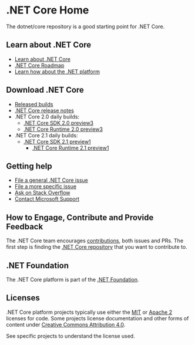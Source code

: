﻿# .NET Core Home

The dotnet/core repository is a good starting point for .NET Core. 

## Learn about .NET Core 

* [Learn about .NET Core](https://docs.microsoft.com/dotnet/core)
* [.NET Core Roadmap](https://github.com/dotnet/core/blob/master/roadmap.md)
* [Learn how about the .NET platform](https://docs.microsoft.com/dotnet/standard/)

## Download .NET Core

* [Released builds](https://github.com/dotnet/core/blob/master/release-notes/download-archive.md)
* [.NET Core release notes](https://github.com/dotnet/core/blob/master/release-notes/README.md)
* .NET Core 2.0 daily builds: 
  * [.NET Core SDK 2.0 preview3](https://github.com/dotnet/cli/blob/release/2.0.0/README.md#installers-and-binaries)
  * [.NET Core Runtime 2.0 preview3](https://github.com/dotnet/core-setup/blob/release/2.0.0/README.md#officially-released-builds)
* .NET Core 2.1 daily builds:
  * [.NET Core SDK 2.1 preview1](https://github.com/dotnet/cli/blob/master/README.md#installers-and-binaries)
    * [.NET Core Runtime 2.1 preview1](https://github.com/dotnet/core-setup/blob/master/README.md#daily-builds)

## Getting help

* [File a general .NET Core issue](https://github.com/dotnet/core/issues)
* [File a more specific issue](Documentation/core-repos.md)
* [Ask on Stack Overflow](https://stackoverflow.com/questions/ask)
* [Contact Microsoft Support](https://support.microsoft.com/contactus/)

## How to Engage, Contribute and Provide Feedback

The .NET Core team encourages [contributions](https://github.com/dotnet/coreclr/blob/master/Documentation/project-docs/contributing.md), both issues and PRs. The first step is finding the [.NET Core repository](Documentation/core-repos.md) that you want to contribute to.

## .NET Foundation

The .NET Core platform is part of the [.NET Foundation](http://www.dotnetfoundation.org).

## Licenses

.NET Core platform projects typically use either the [MIT](LICENSE.TXT) or
[Apache 2](http://www.apache.org/licenses/LICENSE-2.0) licenses for code.
Some projects license documentation and other forms of content under
[Creative Commons Attribution 4.0](http://creativecommons.org/licenses/by/4.0/).

See specific projects to understand the license used.
